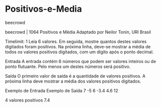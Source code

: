 # Positivos-e-Media
beecrowd

beecrowd | 1064
Positivos e Média
Adaptado por Neilor Tonin, URI  Brasil

Timelimit: 1
Leia 6 valores. Em seguida, mostre quantos destes valores digitados foram positivos. Na próxima linha, deve-se mostrar a média de todos os valores positivos digitados, com um dígito após o ponto decimal.

Entrada
A entrada contém 6 números que podem ser valores inteiros ou de ponto flutuante. Pelo menos um destes números será positivo.

Saída
O primeiro valor de saída é a quantidade de valores positivos. A próxima linha deve mostrar a média dos valores positivos digitados.

Exemplo de Entrada	Exemplo de Saída
7
-5
6
-3.4
4.6
12

4 valores positivos
7.4
